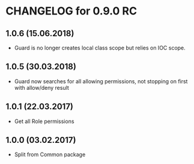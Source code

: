 CHANGELOG for 0.9.0 RC
======================

1.0.6 (15.06.2018)
-----
* Guard is no longer creates local class scope but relies on IOC scope.

1.0.5 (30.03.2018)
-----
* Guard now searches for all allowing permissions, not stopping on first with allow/deny result

1.0.1 (22.03.2017)
-----
* Get all Role permissions

1.0.0 (03.02.2017)
-----
* Split from Common package
